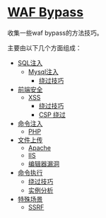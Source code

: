 # [WAF Bypass](https://chybeta.gitbooks.io/waf-bypass/content/)

收集一些waf bypass的方法技巧。

主要由以下几个方面组成：

* [SQL注入](https://chybeta.gitbooks.io/waf-bypass/content/sqlzhu-ru.html)
  * [Mysql注入](https://chybeta.gitbooks.io/waf-bypass/sqlzhu-ru/mysqlzhu-ru.html)
    * [绕过技巧](https://chybeta.gitbooks.io/waf-bypass/sqlzhu-ru/mysqlzhu-ru/ji-ben-rao-guo-fang-fa.html) 
* [前端安全](https://chybeta.gitbooks.io/waf-bypass/content/qian-duan-an-quan.html)
  * [XSS](https://chybeta.gitbooks.io/waf-bypass/xss.html)
    * [绕过技巧](https://chybeta.gitbooks.io/waf-bypass/xss-cheet-sheet.html)
    * [CSP 绕过](https://chybeta.gitbooks.io/waf-bypass/csprao-guo.html)
* [命令注入](https://chybeta.gitbooks.io/waf-bypass/content/ming-ling-zhu-ru.html)
  * [PHP](https://chybeta.gitbooks.io/waf-bypass/ming-ling-zhu-ru/php.html)
* [文件上传](https://chybeta.gitbooks.io/waf-bypass/content/wen-jian-shang-chuan-lou-dong.html)
  * [Apache](https://chybeta.gitbooks.io/waf-bypass/wen-jian-shang-chuan-lou-dong/apache.html)
  * [IIS](https://chybeta.gitbooks.io/waf-bypass/wen-jian-shang-chuan-lou-dong/iis.html)
  * [编辑器漏洞](https://chybeta.gitbooks.io/waf-bypass/wen-jian-shang-chuan-lou-dong/bian-ji-qi-lou-dong.html)
* [命令执行](https://chybeta.gitbooks.io/waf-bypass/content/ming-ling-zhu-ru.html)
  * [绕过技巧](https://chybeta.gitbooks.io/waf-bypass/content/ming-ling-zhu-ru.html)
  * [实例分析](https://chybeta.gitbooks.io/waf-bypass/content/ming-ling-zhu-ru/shi-li-fen-xi.html)
* [特殊场景](https://chybeta.gitbooks.io/waf-bypass/content/te-shu-chang-jing.html)
  * [SSRF](https://chybeta.gitbooks.io/waf-bypass/content/te-shu-chang-jing/ssrfrao-ip-xian-zhi.html)



